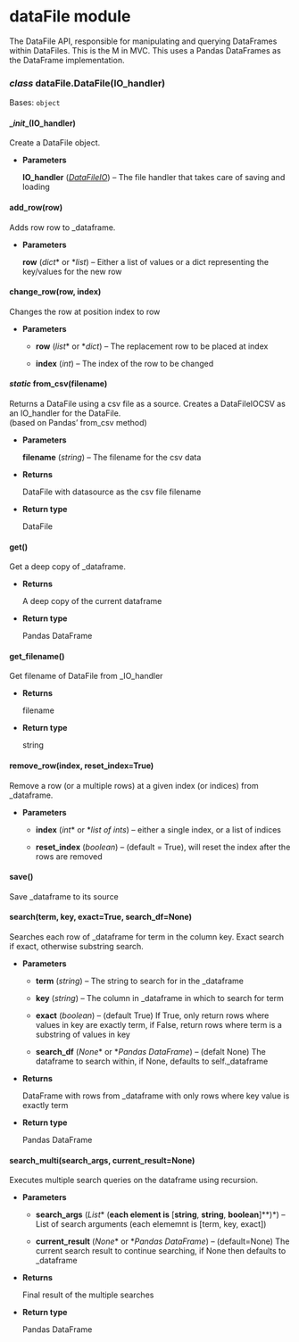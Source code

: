 # dataFile module

The DataFile API, responsible for manipulating and querying DataFrames within DataFiles.
This is the M in MVC.
This uses a Pandas DataFrames as the DataFrame implementation.


### _class_ dataFile.DataFile(IO_handler)
Bases: `object`


#### \__init__(IO_handler)
Create a DataFile object.


* **Parameters**

    **IO_handler** ([*DataFileIO*](dataFileIO.md#dataFileIO.DataFileIO)) – The file handler that takes care of saving and loading



#### add_row(row)
Adds row row to _dataframe.


* **Parameters**

    **row** (*dict** or **list*) – Either a list of values or a dict representing the key/values for the new row



#### change_row(row, index)
Changes the row at position index to row


* **Parameters**

    
    * **row** (*list** or **dict*) – The replacement row to be placed at index


    * **index** (*int*) – The index of the row to be changed



#### _static_ from_csv(filename)
Returns a DataFile using a csv file as a source.
Creates a DataFileIOCSV as an IO_handler for the DataFile.    
(based on Pandas’ from_csv method)


* **Parameters**

    **filename** (*string*) – The filename for the csv data



* **Returns**

    DataFile with datasource as the csv file filename



* **Return type**

    DataFile



#### get()
Get a deep copy of _dataframe.


* **Returns**

    A deep copy of the current dataframe



* **Return type**

    Pandas DataFrame



#### get_filename()
Get filename of DataFile from _IO_handler


* **Returns**

    filename



* **Return type**

    string



#### remove_row(index, reset_index=True)
Remove a row (or a multiple rows) at a given index (or indices) from _dataframe.


* **Parameters**

    
    * **index** (*int** or **list of ints*) – either a single index, or a list of indices


    * **reset_index** (*boolean*) – (default = True), will reset the index after the rows are removed



#### save()
Save _dataframe to its source


#### search(term, key, exact=True, search_df=None)
Searches each row of _dataframe for term in the column key.
Exact search if exact, otherwise substring search.


* **Parameters**

    
    * **term** (*string*) – The string to search for in the _dataframe


    * **key** (*string*) – The column in _dataframe in which to search for term


    * **exact** (*boolean*) – (default True) If True, only return rows where values in key are exactly term, if False, return rows where term is a substring of values in key


    * **search_df** (*None** or **Pandas DataFrame*) – (defalt None) The dataframe to search within, if None, defaults to self._dataframe



* **Returns**

    DataFrame with rows from _dataframe with only rows where key value is exactly term



* **Return type**

    Pandas DataFrame



#### search_multi(search_args, current_result=None)
Executes multiple search queries on the dataframe using recursion.


* **Parameters**

    
    * **search_args** (*List** (**each element is** [**string**, **string**, **boolean**]**)*) – List of search arguments (each elememnt is [term, key, exact])


    * **current_result** (*None** or **Pandas DataFrame*) – (default=None) The current search result to continue searching, if None then defaults to _dataframe



* **Returns**

    Final result of the multiple searches



* **Return type**

    Pandas DataFrame
